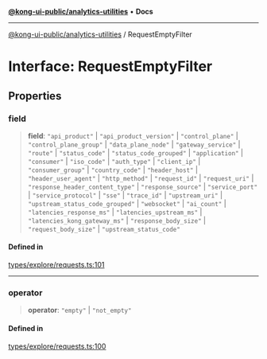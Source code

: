 [**@kong-ui-public/analytics-utilities**](../README.md) • **Docs**

***

[@kong-ui-public/analytics-utilities](../README.md) / RequestEmptyFilter

# Interface: RequestEmptyFilter

## Properties

### field

> **field**: `"api_product"` \| `"api_product_version"` \| `"control_plane"` \| `"control_plane_group"` \| `"data_plane_node"` \| `"gateway_service"` \| `"route"` \| `"status_code"` \| `"status_code_grouped"` \| `"application"` \| `"consumer"` \| `"iso_code"` \| `"auth_type"` \| `"client_ip"` \| `"consumer_group"` \| `"country_code"` \| `"header_host"` \| `"header_user_agent"` \| `"http_method"` \| `"request_id"` \| `"request_uri"` \| `"response_header_content_type"` \| `"response_source"` \| `"service_port"` \| `"service_protocol"` \| `"sse"` \| `"trace_id"` \| `"upstream_uri"` \| `"upstream_status_code_grouped"` \| `"websocket"` \| `"ai_count"` \| `"latencies_response_ms"` \| `"latencies_upstream_ms"` \| `"latencies_kong_gateway_ms"` \| `"response_body_size"` \| `"request_body_size"` \| `"upstream_status_code"`

#### Defined in

[types/explore/requests.ts:101](https://github.com/Kong/public-ui-components/blob/main/packages/analytics/analytics-utilities/src/types/explore/requests.ts#L101)

***

### operator

> **operator**: `"empty"` \| `"not_empty"`

#### Defined in

[types/explore/requests.ts:100](https://github.com/Kong/public-ui-components/blob/main/packages/analytics/analytics-utilities/src/types/explore/requests.ts#L100)
